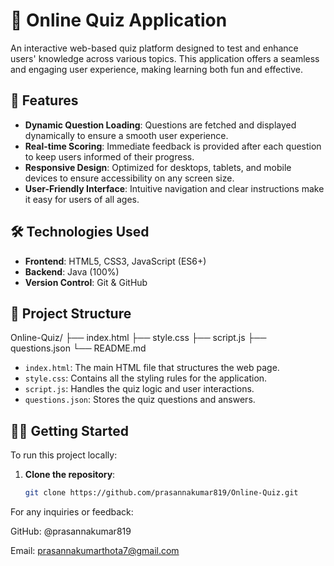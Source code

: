 # 🎯 Online Quiz Application

An interactive web-based quiz platform designed to test and enhance users' knowledge across various topics. This application offers a seamless and engaging user experience, making learning both fun and effective.

## 🚀 Features

- **Dynamic Question Loading**: Questions are fetched and displayed dynamically to ensure a smooth user experience.
- **Real-time Scoring**: Immediate feedback is provided after each question to keep users informed of their progress.
- **Responsive Design**: Optimized for desktops, tablets, and mobile devices to ensure accessibility on any screen size.
- **User-Friendly Interface**: Intuitive navigation and clear instructions make it easy for users of all ages.

## 🛠️ Technologies Used

- **Frontend**: HTML5, CSS3, JavaScript (ES6+)
- **Backend**: Java (100%)
- **Version Control**: Git & GitHub

## 📂 Project Structure

Online-Quiz/
├── index.html
├── style.css
├── script.js
├── questions.json
└── README.md

- `index.html`: The main HTML file that structures the web page.
- `style.css`: Contains all the styling rules for the application.
- `script.js`: Handles the quiz logic and user interactions.
- `questions.json`: Stores the quiz questions and answers.

## 🧑‍💻 Getting Started

To run this project locally:

1. **Clone the repository**:
   ```bash
   git clone https://github.com/prasannakumar819/Online-Quiz.git
For any inquiries or feedback:

GitHub: @prasannakumar819

Email: prasannakumarthota7@gmail.com


